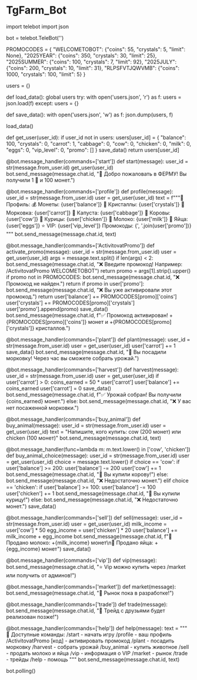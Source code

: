 # TgFarm_Bot

import telebot
import json

bot = telebot.TeleBot('')

PROMOCODES = {
    "WELCOMETOBOT": {"coins": 55, "crystals": 5, "limit": None},
    "2025YEAR": {"coins": 350, "crystals": 30, "limit": 25},
    "2025SUMMER": {"coins": 100, "crystals": 7, "limit": 92},
    "2025JULY": {"coins": 200, "crystals": 10, "limit": 31},
    "RLPSFVTJQWVMB": {"coins": 1000, "crystals": 100, "limit": 5}
}

users = {}

def load_data():
    global users
    try:
        with open('users.json', 'r') as f:
            users = json.load(f)
    except:
        users = {}

def save_data():
    with open('users.json', 'w') as f:
        json.dump(users, f)

load_data()

def get_user(user_id):
    if user_id not in users:
        users[user_id] = {
            "balance": 100,
            "crystals": 0,
            "carrot": 1,
            "cabbage": 0,
            "cow": 0,
            "chicken": 0,
            "milk": 0,
            "eggs": 0,
            "vip_level": 0,
            "promo": []
        }
        save_data()
    return users[user_id]

@bot.message_handler(commands=['start'])
def start(message):
    user_id = str(message.from_user.id)
    get_user(user_id)
    bot.send_message(message.chat.id, "🌱 Добро пожаловать в ФЕРМУ! Вы получили 1 🥕 и 100 монет.")

@bot.message_handler(commands=['profile'])
def profile(message):
    user_id = str(message.from_user.id)
    user = get_user(user_id)
    text = f"""👤 Профиль:
💰 Монеты: {user['balance']}
💎 Кристаллы: {user['crystals']}
🥕 Морковка: {user['carrot']}
🥬 Капуста: {user['cabbage']}
🐄 Коровы: {user['cow']}
🐓 Курицы: {user['chicken']}
🥛 Молоко: {user['milk']}
🥚 Яйца: {user['eggs']}
⭐ VIP: {user['vip_level']}
Промокоды: {', '.join(user['promo'])}
"""
    bot.send_message(message.chat.id, text)

@bot.message_handler(commands=['ActivitovatPromo'])
def activate_promo(message):
    user_id = str(message.from_user.id)
    user = get_user(user_id)
    args = message.text.split()
    if len(args) < 2:
        bot.send_message(message.chat.id, "❌ Введите промокод! Например: /ActivitovatPromo WELCOMETOBOT")
        return
    promo = args[1].strip().upper()
    if promo not in PROMOCODES:
        bot.send_message(message.chat.id, "❌ Промокод не найден.")
        return
    if promo in user['promo']:
        bot.send_message(message.chat.id, "❌ Вы уже активировали этот промокод.")
        return
    user['balance'] += PROMOCODES[promo]['coins']
    user['crystals'] += PROMOCODES[promo]['crystals']
    user['promo'].append(promo)
    save_data()
    bot.send_message(message.chat.id, f"✅ Промокод активирован! +{PROMOCODES[promo]['coins']} монет и +{PROMOCODES[promo]['crystals']} кристаллов.")

@bot.message_handler(commands=['plant'])
def plant(message):
    user_id = str(message.from_user.id)
    user = get_user(user_id)
    user['carrot'] += 1
    save_data()
    bot.send_message(message.chat.id, "🌱 Вы посадили морковку! Через час вы сможете собрать урожай.")

@bot.message_handler(commands=['harvest'])
def harvest(message):
    user_id = str(message.from_user.id)
    user = get_user(user_id)
    if user['carrot'] > 0:
        coins_earned = 50 * user['carrot']
        user['balance'] += coins_earned
        user['carrot'] = 0
        save_data()
        bot.send_message(message.chat.id, f"✅ Урожай собран! Вы получили {coins_earned} монет.")
    else:
        bot.send_message(message.chat.id, "❌ У вас нет посаженной морковки.")

@bot.message_handler(commands=['buy_animal'])
def buy_animal(message):
    user_id = str(message.from_user.id)
    user = get_user(user_id)
    text = "Напишите, кого купить: cow (200 монет) или chicken (100 монет)"
    bot.send_message(message.chat.id, text)

@bot.message_handler(func=lambda m: m.text.lower() in ['cow', 'chicken'])
def buy_animal_choice(message):
    user_id = str(message.from_user.id)
    user = get_user(user_id)
    choice = message.text.lower()
    if choice == 'cow':
        if user['balance'] >= 200:
            user['balance'] -= 200
            user['cow'] += 1
            bot.send_message(message.chat.id, "🐄 Вы купили корову!")
        else:
            bot.send_message(message.chat.id, "❌ Недостаточно монет.")
    elif choice == 'chicken':
        if user['balance'] >= 100:
            user['balance'] -= 100
            user['chicken'] += 1
            bot.send_message(message.chat.id, "🐓 Вы купили курицу!")
        else:
            bot.send_message(message.chat.id, "❌ Недостаточно монет.")
    save_data()

@bot.message_handler(commands=['sell'])
def sell(message):
    user_id = str(message.from_user.id)
    user = get_user(user_id)
    milk_income = user['cow'] * 50
    egg_income = user['chicken'] * 20
    user['balance'] += milk_income + egg_income
    bot.send_message(message.chat.id, f"🥛 Продано молоко: +{milk_income} монет\n🥚 Продано яйца: +{egg_income} монет")
    save_data()

@bot.message_handler(commands=['vip'])
def vip(message):
    bot.send_message(message.chat.id, "⭐ Vip можно купить через /market или получить от админов!")

@bot.message_handler(commands=['market'])
def market(message):
    bot.send_message(message.chat.id, "🛒 Рынок пока в разработке!")

@bot.message_handler(commands=['trade'])
def trade(message):
    bot.send_message(message.chat.id, "🔁 Трейд с друзьями будет реализован позже!")

@bot.message_handler(commands=['help'])
def help(message):
    text = """
📜 Доступные команды:
/start - начать игру
/profile - ваш профиль
/ActivitovatPromo [код] - активировать промокод
/plant - посадить морковку
/harvest - собрать урожай
/buy_animal - купить животное
/sell - продать молоко и яйца
/vip - информация о VIP
/market - рынок
/trade - трейды
/help - помощь
"""
    bot.send_message(message.chat.id, text)

bot.polling()
